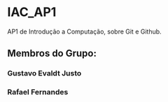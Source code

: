 # IAC_AP1
AP1 de Introdução a Computação, sobre Git e Github.

## Membros do Grupo:
### Gustavo Evaldt Justo
### Rafael Fernandes
